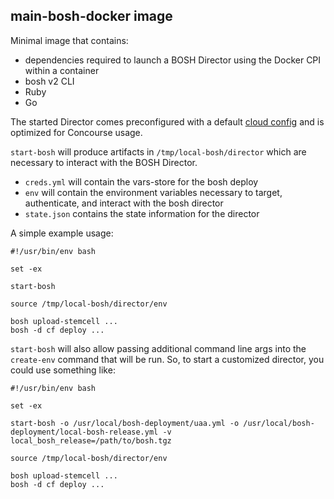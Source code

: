 ## main-bosh-docker image

Minimal image that contains:

- dependencies required to launch a BOSH Director using the Docker CPI within a container
- bosh v2 CLI
- Ruby
- Go

The started Director comes preconfigured with a default [cloud config](https://github.com/cloudfoundry/bosh-deployment/blob/master/docker/cloud-config.yml) and is optimized for Concourse usage.

`start-bosh` will produce artifacts in `/tmp/local-bosh/director` which are necessary to interact with the BOSH Director.
- `creds.yml` will contain the vars-store for the bosh deploy
- `env` will contain the environment variables necessary to target, authenticate, and interact with the bosh director
- `state.json` contains the state information for the director

A simple example usage:

```
#!/usr/bin/env bash

set -ex

start-bosh

source /tmp/local-bosh/director/env

bosh upload-stemcell ...
bosh -d cf deploy ...
```

`start-bosh` will also allow passing additional command line args into the `create-env` command that will be run. So, to start a customized director, you could use something like:

```
#!/usr/bin/env bash

set -ex

start-bosh -o /usr/local/bosh-deployment/uaa.yml -o /usr/local/bosh-deployment/local-bosh-release.yml -v local_bosh_release=/path/to/bosh.tgz

source /tmp/local-bosh/director/env

bosh upload-stemcell ...
bosh -d cf deploy ...
```
